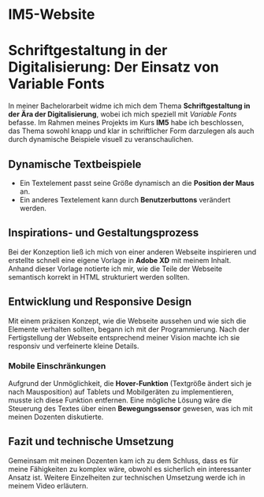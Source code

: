 # IM5-Website
 
# Schriftgestaltung in der Digitalisierung: Der Einsatz von Variable Fonts

In meiner Bachelorarbeit widme ich mich dem Thema **Schriftgestaltung in der Ära der Digitalisierung**, wobei ich mich speziell mit *Variable Fonts* befasse. Im Rahmen meines Projekts im Kurs **IM5** habe ich beschlossen, das Thema sowohl knapp und klar in schriftlicher Form darzulegen als auch durch dynamische Beispiele visuell zu veranschaulichen.

## Dynamische Textbeispiele

- Ein Textelement passt seine Größe dynamisch an die **Position der Maus** an.
- Ein anderes Textelement kann durch **Benutzerbuttons** verändert werden.

## Inspirations- und Gestaltungsprozess

Bei der Konzeption ließ ich mich von einer anderen Webseite inspirieren und erstellte schnell eine eigene Vorlage in **Adobe XD** mit meinem Inhalt. Anhand dieser Vorlage notierte ich mir, wie die Teile der Webseite semantisch korrekt in HTML strukturiert werden sollten.

## Entwicklung und Responsive Design

Mit einem präzisen Konzept, wie die Webseite aussehen und wie sich die Elemente verhalten sollten, begann ich mit der Programmierung. Nach der Fertigstellung der Webseite entsprechend meiner Vision machte ich sie responsiv und verfeinerte kleine Details.

### Mobile Einschränkungen

Aufgrund der Unmöglichkeit, die **Hover-Funktion** (Textgröße ändert sich je nach Mausposition) auf Tablets und Mobilgeräten zu implementieren, musste ich diese Funktion entfernen. Eine mögliche Lösung wäre die Steuerung des Textes über einen **Bewegungssensor** gewesen, was ich mit meinen Dozenten diskutierte.

## Fazit und technische Umsetzung

Gemeinsam mit meinen Dozenten kam ich zu dem Schluss, dass es für meine Fähigkeiten zu komplex wäre, obwohl es sicherlich ein interessanter Ansatz ist. Weitere Einzelheiten zur technischen Umsetzung werde ich in meinem Video erläutern.
